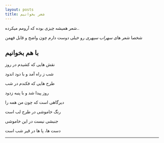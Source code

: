 ```yaml
---
layout: posts
title: شعر بخوانیم
---
```


شعر همیشه چیزی بوده که آرومم میکرده..

شخصا شعر های *سهراب سپهری* رو خیلی دوست دارم چون واضح و قابل فهمن

  
## با هم بخوانیم

 نقش هایی که کشیدم در روز

 شب ز راه آمد و با دود اندود

 طرح هایی که فکندم در شب

 روز پیدا شد و با پنبه زدود

 دیرگاهی است که چون من همه را

 رنگ خاموشی در طرح لب است

 جنبشی نیست در این خاموشی

 دست ها، پا ها در قیر شب است


---

